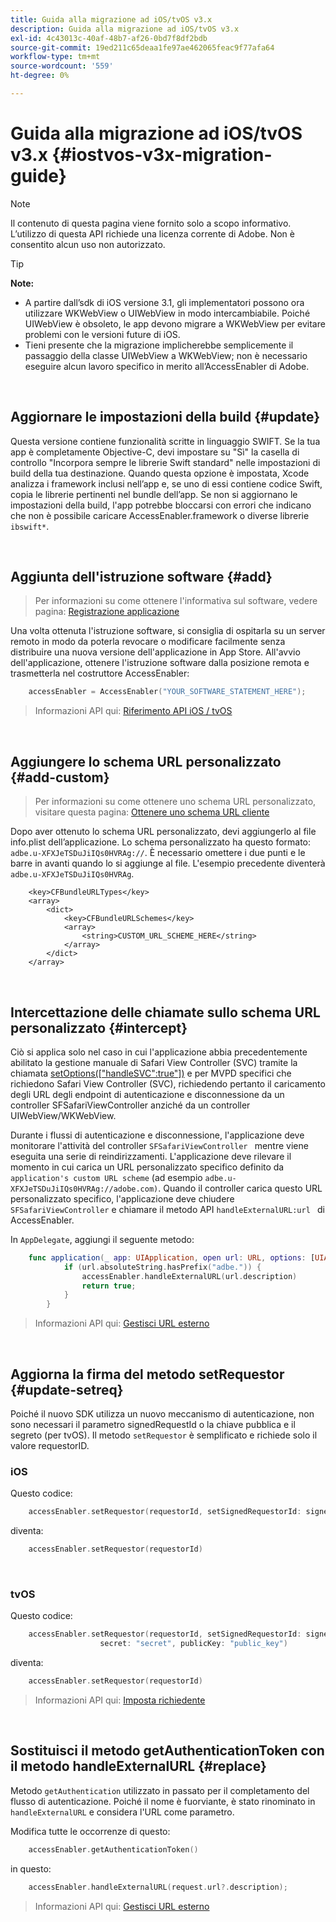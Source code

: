 ```yaml
---
title: Guida alla migrazione ad iOS/tvOS v3.x
description: Guida alla migrazione ad iOS/tvOS v3.x
exl-id: 4c43013c-40af-48b7-af26-0bd7f8df2bdb
source-git-commit: 19ed211c65deaa1fe97ae462065feac9f77afa64
workflow-type: tm+mt
source-wordcount: '559'
ht-degree: 0%

---
```


# Guida alla migrazione ad iOS/tvOS v3.x {#iostvos-v3x-migration-guide}

>[!NOTE]
>
>Il contenuto di questa pagina viene fornito solo a scopo informativo. L’utilizzo di questa API richiede una licenza corrente di Adobe. Non è consentito alcun uso non autorizzato.

>[!TIP]
> 
> **Note:**
>
> - A partire dall’sdk di iOS versione 3.1, gli implementatori possono ora utilizzare WKWebView o UIWebView in modo intercambiabile. Poiché UIWebView è obsoleto, le app devono migrare a WKWebView per evitare problemi con le versioni future di iOS.
> - Tieni presente che la migrazione implicherebbe semplicemente il passaggio della classe UIWebView a WKWebView; non è necessario eseguire alcun lavoro specifico in merito all’AccessEnabler di Adobe.

</br>

## Aggiornare le impostazioni della build {#update}

Questa versione contiene funzionalità scritte in linguaggio SWIFT. Se la tua app è completamente Objective-C, devi impostare su &quot;Sì&quot; la casella di controllo &quot;Incorpora sempre le librerie Swift standard&quot; nelle impostazioni di build della tua destinazione. Quando questa opzione è impostata, Xcode analizza i framework inclusi nell’app e, se uno di essi contiene codice Swift, copia le librerie pertinenti nel bundle dell’app. Se non si aggiornano le impostazioni della build, l&#39;app potrebbe bloccarsi con errori che indicano che non è possibile caricare AccessEnabler.framework o diverse librerie `ibswift*`.

</br>

## Aggiunta dell&#39;istruzione software {#add}

> Per informazioni su come ottenere l&#39;informativa sul software, vedere
> pagina:
> [Registrazione applicazione](/help/authentication/iostvos-application-registration.md)

Una volta ottenuta l&#39;istruzione software, si consiglia di ospitarla su un server remoto in modo da poterla revocare o modificare facilmente senza distribuire una nuova versione dell&#39;applicazione in App Store. All&#39;avvio dell&#39;applicazione, ottenere l&#39;istruzione software dalla posizione remota e trasmetterla nel costruttore AccessEnabler:

```swift
    accessEnabler = AccessEnabler("YOUR_SOFTWARE_STATEMENT_HERE");
```

> Informazioni API qui: [Riferimento API iOS / tvOS](/help/authentication/iostvos-sdk-api-reference.md)

</br>

## Aggiungere lo schema URL personalizzato {#add-custom}

> Per informazioni su come ottenere uno schema URL personalizzato, visitare questa pagina: [Ottenere uno schema URL cliente](/help/authentication/iostvos-application-registration.md)

Dopo aver ottenuto lo schema URL personalizzato, devi aggiungerlo al file info.plist dell’applicazione. Lo schema personalizzato ha questo formato: `adbe.u-XFXJeTSDuJiIQs0HVRAg://`. È necessario omettere i due punti e le barre in avanti quando lo si aggiunge al file. L&#39;esempio precedente diventerà `adbe.u-XFXJeTSDuJiIQs0HVRAg`.

```plist
    <key>CFBundleURLTypes</key>
    <array>
        <dict>
            <key>CFBundleURLSchemes</key>
            <array>
                <string>CUSTOM_URL_SCHEME_HERE</string>
            </array>
        </dict>
    </array>
```

</br>

## Intercettazione delle chiamate sullo schema URL personalizzato {#intercept}

Ciò si applica solo nel caso in cui l&#39;applicazione abbia precedentemente abilitato la gestione manuale di Safari View Controller (SVC) tramite la chiamata [setOptions(\[&quot;handleSVC&quot;:true&quot;\])](/help/authentication/iostvos-sdk-api-reference.md) e per MVPD specifici che richiedono Safari View Controller (SVC), richiedendo pertanto il caricamento degli URL degli endpoint di autenticazione e disconnessione da un controller SFSafariViewController anziché da un controller UIWebView/WKWebView.

Durante i flussi di autenticazione e disconnessione, l&#39;applicazione deve monitorare l&#39;attività del controller `SFSafariViewController ` mentre viene eseguita una serie di reindirizzamenti. L&#39;applicazione deve rilevare il momento in cui carica un URL personalizzato specifico definito da `application's custom URL scheme` (ad esempio `adbe.u-XFXJeTSDuJiIQs0HVRAg://adobe.com)`. Quando il controller carica questo URL personalizzato specifico, l&#39;applicazione deve chiudere `SFSafariViewController` e chiamare il metodo API `handleExternalURL:url ` di AccessEnabler.

In `AppDelegate`, aggiungi il seguente metodo:

```swift
    func application(_ app: UIApplication, open url: URL, options: [UIApplicationOpenURLOptionsKey: Any]) -> Bool {
            if (url.absoluteString.hasPrefix("adbe.")) {
                accessEnabler.handleExternalURL(url.description)
                return true;
            } 
        }
```

> Informazioni API qui: [Gestisci URL esterno](/help/authentication/iostvos-sdk-api-reference.md)

</br>

## Aggiorna la firma del metodo setRequestor {#update-setreq}

Poiché il nuovo SDK utilizza un nuovo meccanismo di autenticazione, non sono necessari il parametro signedRequestId o la chiave pubblica e il segreto (per tvOS). Il metodo `setRequestor` è semplificato e richiede solo il valore requestorID.

### iOS

Questo codice:

```swift
    accessEnabler.setRequestor(requestorId, setSignedRequestorId: signedRequestorId)
```

diventa:

```swift
    accessEnabler.setRequestor(requestorId)
```

</br>

### tvOS

Questo codice:

```swift
    accessEnabler.setRequestor(requestorId, setSignedRequestorId: signedRequestorId,
                    secret: "secret", publicKey: "public_key")
```

diventa:

```swift
    accessEnabler.setRequestor(requestorId)
```

> Informazioni API qui: [Imposta richiedente](/help/authentication/iostvos-sdk-api-reference.md)

</br>

## Sostituisci il metodo getAuthenticationToken con il metodo handleExternalURL {#replace}

Metodo `getAuthentication` utilizzato in passato per il completamento del flusso di autenticazione. Poiché il nome è fuorviante, è stato rinominato in `handleExternalURL` e considera l&#39;URL come parametro.

Modifica tutte le occorrenze di questo:

```swift
    accessEnabler.getAuthenticationToken()
```

in questo:

```swift
    accessEnabler.handleExternalURL(request.url?.description);
```

> Informazioni API qui: [Gestisci URL esterno](/help/authentication/iostvos-sdk-api-reference.md)
